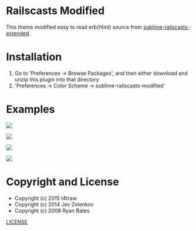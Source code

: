 # Railscasts Modified

This theme modified easy to read erb(html) source from [sublime-railscasts-extended](https://github.com/jzelenkov/sublime-railscasts-extended).

# Installation

1. Go to 'Preferences -> Browse Packages', and then either download and unzip this plugin into that directory
2. 'Preferences -> Color Scheme -> sublime-railscasts-modified'

# Examples

![](https://raw.githubusercontent.com/t4traw/sublime-railscasts-modified/master/images/erb.gif)

![](https://raw.githubusercontent.com/t4traw/sublime-railscasts-modified/master/images/rb.gif)

![](https://raw.githubusercontent.com/t4traw/sublime-railscasts-modified/master/images/scss.gif)

![](https://raw.githubusercontent.com/t4traw/sublime-railscasts-modified/master/images/md.gif)

# Copyright and License

- Copyright (c) 2015 t4traw
- Copyright (c) 2014 Jev Zelenkov 
- Copyright (c) 2008 Ryan Bates

[LICENSE](https://github.com/t4traw/sublime-railscasts-modified/blob/master/LICENSE)
